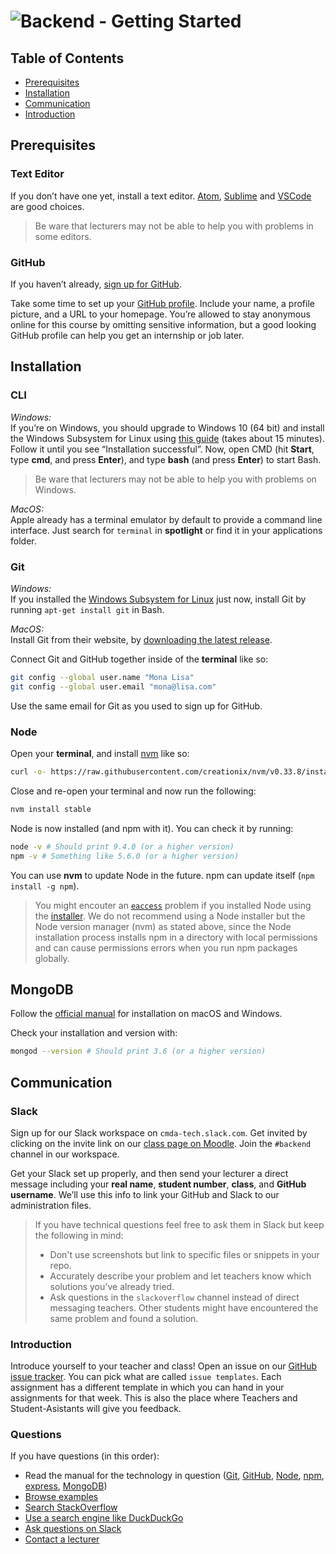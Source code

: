 # ![Backend - Getting Started][banner-guide]

## Table of Contents

*   [Prerequisites](#prerequisites)
*   [Installation](#installation)
*   [Communication](#communication)
*   [Introduction](#introduction)

## Prerequisites

### Text Editor
If you don’t have one yet, install a text editor. [Atom](https://atom.io), [Sublime](https://www.sublimetext.com) and [VSCode](https://code.visualstudio.com/) are good choices. 

> Be ware that lecturers may not be able to help you with problems in some editors.

### GitHub

If you haven’t already, [sign up for
GitHub](https://help.github.com/articles/signing-up-for-a-new-github-account/).

Take some time to set up your [GitHub profile](https://github.com/settings/profile).
Include your name, a profile picture, and a URL to your homepage.
You’re allowed to stay anonymous online for this course by omitting sensitive
information, but a good looking GitHub profile can help you get an internship
or job later.

## Installation

### CLI

*Windows:*  
If you’re on Windows, you should upgrade to Windows 10 (64 bit) and install the Windows Subsystem for Linux using [this guide](https://www.howtogeek.com/249966/how-to-install-and-use-the-linux-bash-shell-on-windows-10/)
(takes about 15 minutes). Follow it until you see “Installation successful”. Now, open CMD (hit **Start**, type **cmd**, and press **Enter**), and type **bash** (and press **Enter**) to start Bash.

> Be ware that lecturers may not be able to help you with problems on Windows.

*MacOS:*  
Apple already has a terminal emulator by default to provide a command line interface. Just search for `terminal` in **spotlight** or find it in your applications folder.

### Git

*Windows:*  
If you installed the [Windows Subsystem for Linux](#subshell) just now, install
Git by running `apt-get install git` in Bash.

*MacOS:*  
Install Git from their website, by [downloading the latest release](https://git-scm.com).

Connect Git and GitHub together inside of the **terminal** like so:

```sh
git config --global user.name "Mona Lisa"
git config --global user.email "mona@lisa.com"
```

Use the same email for Git as you used to sign up for GitHub.

### Node

Open your **terminal**, and install [nvm](https://github.com/creationix/nvm) like
so:

```sh
curl -o- https://raw.githubusercontent.com/creationix/nvm/v0.33.8/install.sh | bash
```

Close and re-open your terminal and now run the following:

```sh
nvm install stable
```

Node is now installed (and npm with it).  You can check it by running:

```sh
node -v # Should print 9.4.0 (or a higher version)
npm -v # Something like 5.6.0 (or a higher version)
```

You can use **nvm** to update Node in the future.  npm can update itself
(`npm install -g npm`).

> You might encouter an [`eaccess`][eacces] problem if you installed Node using the [installer][installer]. We do not recommend using a Node installer but the Node version manager (nvm) as stated above, since the Node installation process installs npm in a directory with local permissions and can cause permissions errors when you run npm packages globally.

## MongoDB

Follow the [official manual](https://docs.mongodb.com/manual/administration/install-community/) for installation on macOS and Windows. 

Check your installation and version with:

```sh
mongod --version # Should print 3.6 (or a higher version)
```

## Communication

### Slack

Sign up for our Slack workspace on `cmda-tech.slack.com`.
Get invited by clicking on the invite link on our [class page on
Moodle][moodle].
Join the `#backend` channel in our workspace.

Get your Slack set up properly, and then send your lecturer a direct message
including your **real name**, **student number**, **class**, and **GitHub
username**.
We’ll use this info to link your GitHub and Slack to our administration files.

> If you have technical questions feel free to ask them in Slack but keep the following in mind:
> * Don't use screenshots but link to specific files or snippets in your repo.
> * Accurately describe your problem and let teachers know which solutions you've  already tried.
> * Ask questions in the `slackoverflow` channel instead of direct messaging teachers. Other students might have encountered the same problem and found a solution. 

### Introduction
Introduce yourself to your teacher and class! Open an issue on our [GitHub issue tracker][issues]. You can pick what are called `issue templates`. Each assignment has a different template in which you can hand in your assignments for that week. This is also the place where Teachers and Student-Asistants will give you feedback.

### Questions

If you have questions (in this order):

*   Read the manual for the technology in question
    ([Git](https://git-scm.com/docs),
    [GitHub](https://guides.github.com),
    [Node](https://nodejs.org/api/),
    [npm](https://docs.npmjs.com),
    [express](http://expressjs.com/en/4x/api.html),
    [MongoDB](https://docs.mongodb.com))
*   [Browse examples][examples]
*   [Search StackOverflow][stackoverflow]
*   [Use a search engine like DuckDuckGo][duckduckgo]
*   [Ask questions on Slack][slack]
*   [Contact a lecturer][synopsis]

[moodle]: https://moodle.cmd.hva.nl/course/index.php?categoryid=92
[examples]: examples
[stackoverflow]: https://stackoverflow.com
[duckduckgo]: https://duckduckgo.com
[synopsis]: #synopsis
[slack]: https://cmda-tech.slack.com/
[banner-guide]: https://cmda-bt.github.io/be-course-18-19/assets/banner-guide.svg
[installer]: https://docs.npmjs.com/downloading-and-installing-node-js-and-npm
[eacces]: https://docs.npmjs.com/resolving-eacces-permissions-errors-when-installing-packages-globally
[issues]: https://github.com/cmda-bt/be-course-18-19/issues/new/choose